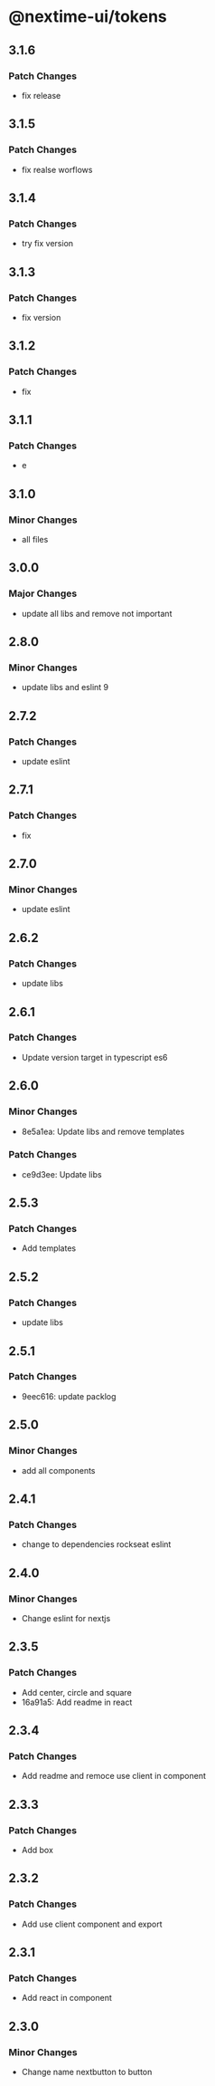 # @nextime-ui/tokens

## 3.1.6

### Patch Changes

- fix release

## 3.1.5

### Patch Changes

- fix realse worflows

## 3.1.4

### Patch Changes

- try fix version

## 3.1.3

### Patch Changes

- fix version

## 3.1.2

### Patch Changes

- fix

## 3.1.1

### Patch Changes

- e

## 3.1.0

### Minor Changes

- all files

## 3.0.0

### Major Changes

- update all libs and remove not important

## 2.8.0

### Minor Changes

- update libs and eslint 9

## 2.7.2

### Patch Changes

- update eslint

## 2.7.1

### Patch Changes

- fix

## 2.7.0

### Minor Changes

- update eslint

## 2.6.2

### Patch Changes

- update libs

## 2.6.1

### Patch Changes

- Update version target in typescript es6

## 2.6.0

### Minor Changes

- 8e5a1ea: Update libs and remove templates

### Patch Changes

- ce9d3ee: Update libs

## 2.5.3

### Patch Changes

- Add templates

## 2.5.2

### Patch Changes

- update libs

## 2.5.1

### Patch Changes

- 9eec616: update packlog

## 2.5.0

### Minor Changes

- add all components

## 2.4.1

### Patch Changes

- change to dependencies rockseat eslint

## 2.4.0

### Minor Changes

- Change eslint for nextjs

## 2.3.5

### Patch Changes

- Add center, circle and square
- 16a91a5: Add readme in react

## 2.3.4

### Patch Changes

- Add readme and remoce use client in component

## 2.3.3

### Patch Changes

- Add box

## 2.3.2

### Patch Changes

- Add use client component and export

## 2.3.1

### Patch Changes

- Add react in component

## 2.3.0

### Minor Changes

- Change name nextbutton to button
